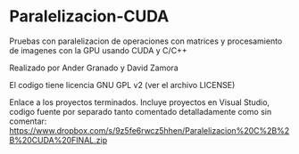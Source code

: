 Paralelizacion-CUDA
===================

Pruebas con paralelizacion de operaciones con matrices y procesamiento de imagenes con la GPU usando CUDA y C/C++

Realizado por Ander Granado y David Zamora

El codigo tiene licencia GNU GPL v2 (ver el archivo LICENSE)

Enlace a los proyectos terminados. Incluye proyectos en Visual Studio, codigo fuente por separado tanto comentado detalladamente como sin comentar:
https://www.dropbox.com/s/9z5fe6rwcz5hhen/Paralelizacion%20C%2B%2B%20CUDA%20FINAL.zip
